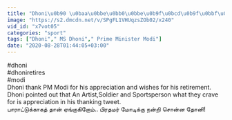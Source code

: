 ```yaml
---
title: "Dhoni\u0b90 \u0baa\u0bbe\u0bb0\u0bbe\u0b9f\u0bcd\u0b9f\u0bbf\u0baf Modi, \u0ba8\u0ba9\u0bcd\u0bb1\u0bbf \u0b95\u0bc2\u0bb1\u0bbf\u0baf Dhoni"
image: "https://s2.dmcdn.net/v/SPgFL1VHUqzsZOb02/x240"
vid_id: "x7vot05"
categories: "sport"
tags: ["Dhoni"," MS Dhoni"," Prime Minister Modi"]
date: "2020-08-28T01:44:05+03:00"
---
```

#dhoni  <br>#dhoniretires  <br>#modi  <br>Dhoni thank PM Modi for his appreciation and wishes for his retirement. Dhoni pointed out that An Artist,Soldier and Sportsperson what they crave for is appreciation in his thanking tweet.   <br>பாராட்டுக்காகத் தான் ஏங்குகிறோம்.. பிரதமர் மோடிக்கு நன்றி சொன்ன தோனி!  <br>
